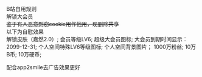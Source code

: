 B站自用规则<br />
解锁大会员<br />
<del>鉴于有人恶意剽窃cookie用作他用，现删除共享</del><br />
以下为自慰效果<br />
解锁皮肤（嘉然2.0）;
会员等级LV6;
超级大会员图标;
大会员到期时间显示：2099-12-31;
个人空间特殊LV6等级图标;
个人空间背景图片；
1000万粉丝;
10万B币;
10万硬币;


配合app2smile去广告效果更好
